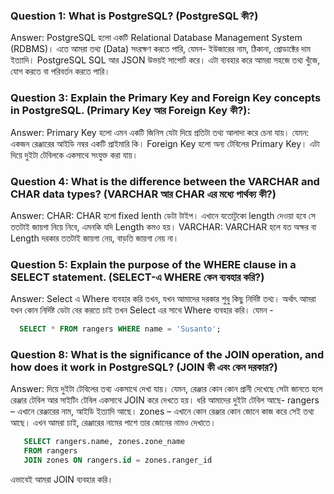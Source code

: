 ### Question 1: What is PostgreSQL? (PostgreSQL কী?)
Answer: PostgreSQL হলো একটি Relational Database Management System (RDBMS)। এতে আমরা তথ্য (Data) সংরক্ষণ করতে পারি, যেমন- ইউজারের নাম, ঠিকানা, প্রোডাক্টের দাম ইত্যাদি। PostgreSQL SQL আর JSON উভয়ই সাপোর্ট করে। এটা ব্যবহার করে আমরা সহজে তথ্য খুঁজে, যোগ করতে বা পরিবর্তন করতে পারি।

### Question 3: Explain the Primary Key and Foreign Key concepts in PostgreSQL. (Primary Key আর Foreign Key কী?): 
Answer: 
    Primary Key হলো এমন একটি জিনিস যেটা দিয়ে প্রতিটা তথ্য আলাদা করে চেনা যায়। যেমন: একজন রেঞ্জারের আইডি নম্বর একটি প্রাইমারি কি। 
    Foreign Key হলো অন্য টেবিলের Primary Key। এটা দিয়ে দুইটা টেবিলকে একসাথে সংযুক্ত করা যায়।

### Question 4: What is the difference between the VARCHAR and CHAR data types? (VARCHAR আর CHAR এর মধ্যে পার্থক্য কী?)
Answer: 
    CHAR: CHAR হলো fixed lenth ডেটা টাইপ। এখানে যতোটুকো length দেওয়া হবে সে ততটাই জায়গা নিয়ে নিবে, এমনকি যদি Length কমও হয়।
    VARCHAR: VARCHAR হলে যত অক্ষর বা Length দরকার ততটাই জায়গা নেয়, বাড়তি জায়গা নেয় না।

### Question 5: Explain the purpose of the WHERE clause in a SELECT statement. (SELECT-এ WHERE কেন ব্যবহার করি?)
Answer: Select এ Where ব্যবহার করি তখন, যখন আমাদের দরকার শুধু কিছু নির্দিষ্ট তথ্য। অর্থাৎ আমরা যখন কোন নির্দিষ্ট ডেটা বের করতে চাই তখন Select এর সাথে Where ব্যবহার করি। যেমন - 
  ```sql
    SELECT * FROM rangers WHERE name = 'Susanto';
```

 ### Question 8: What is the significance of the JOIN operation, and how does it work in PostgreSQL? (JOIN কী এবং কেন দরকার?)
Answer:  দিয়ে দুইটা টেবিলের তথ্য একসাথে দেখা যায়। যেমন, রেঞ্জার কোন কোন প্রানী দেখেছে সেটা জানতে হলে রেঞ্জার টেবিল আর সাইটিং টেবিল একসাথে JOIN করে দেখতে হয়। ধরি আমাদের দুইটা টেবিল আছে- 
rangers – এখানে রেঞ্জারের নাম, আইডি ইত্যাদি আছে।
zones – এখানে কোন রেঞ্জার কোন জোনে কাজ করে সেই তথ্য আছে।
এখন আমরা চাই, রেঞ্জারের নামের পাশে তার জোনের নামও দেখাতে।
 ```sql
    SELECT rangers.name, zones.zone_name
    FROM rangers
    JOIN zones ON rangers.id = zones.ranger_id
```
এভাবেই আমরা JOIN ব্যবহার করি।
